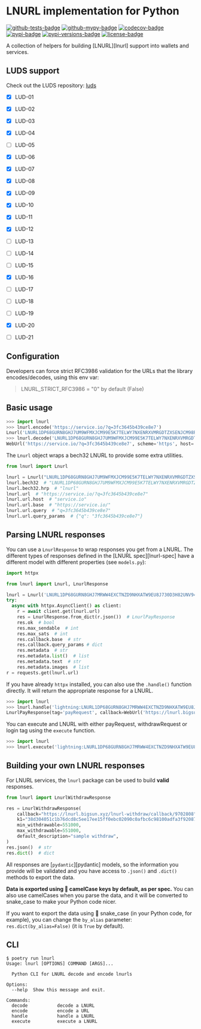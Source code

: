 LNURL implementation for Python
===============================

[![github-tests-badge]][github-tests]
[![github-mypy-badge]][github-mypy]
[![codecov-badge]][codecov]
[![pypi-badge]][pypi]
[![pypi-versions-badge]][pypi]
[![license-badge]](LICENSE)


A collection of helpers for building [LNURL][lnurl] support into wallets and services.


LUDS support
------------

Check out the LUDS repository: [luds](https://github.com/lnurl/luds/)

- [x] LUD-01
- [x] LUD-02
- [x] LUD-03
- [x] LUD-04
- [ ] LUD-05
- [x] LUD-06
- [x] LUD-07
- [x] LUD-08
- [x] LUD-09
- [x] LUD-10
- [x] LUD-11
- [x] LUD-12
- [ ] LUD-13
- [ ] LUD-14
- [ ] LUD-15
- [x] LUD-16
- [ ] LUD-17
- [ ] LUD-18
- [ ] LUD-19
- [x] LUD-20
- [ ] LUD-21


Configuration
-------------

Developers can force strict RFC3986 validation for the URLs that the library encodes/decodes, using this env var:

> LNURL_STRICT_RFC3986 = "0" by default (False)


Basic usage
-----------

```python
>>> import lnurl
>>> lnurl.encode('https://service.io/?q=3fc3645b439ce8e7')
Lnurl('LNURL1DP68GURN8GHJ7UM9WFMXJCM99E5K7TELWY7NXENRXVMRGDTZXSENJCM98PJNWXQ96S9', bech32=Bech32('LNURL1DP68GURN8GHJ7UM9WFMXJCM99E5K7TELWY7NXENRXVMRGDTZXSENJCM98PJNWXQ96S9', hrp='lnurl', data=[13, 1, 26, 7, 8, 28, 3, 19, 7, 8, 23, 18, 30, 28, 27, 5, 14, 9, 27, 6, 18, 24, 27, 5, 5, 25, 20, 22, 30, 11, 25, 31, 14, 4, 30, 19, 6, 25, 19, 3, 6, 12, 27, 3, 8, 13, 11, 2, 6, 16, 25, 19, 18, 24, 27, 5, 7, 1, 18, 19, 14]), url=WebUrl('https://service.io/?q=3fc3645b439ce8e7', scheme='https', host='service.io', tld='io', host_type='domain', path='/', query='q=3fc3645b439ce8e7'))
>>> lnurl.decode('LNURL1DP68GURN8GHJ7UM9WFMXJCM99E5K7TELWY7NXENRXVMRGDTZXSENJCM98PJNWXQ96S9')
WebUrl('https://service.io/?q=3fc3645b439ce8e7', scheme='https', host='service.io', tld='io', host_type='domain', path='/', query='q=3fc3645b439ce8e7')
```

The `Lnurl` object wraps a bech32 LNURL to provide some extra utilities.

```python
from lnurl import Lnurl

lnurl = Lnurl("LNURL1DP68GURN8GHJ7UM9WFMXJCM99E5K7TELWY7NXENRXVMRGDTZXSENJCM98PJNWXQ96S9")
lnurl.bech32  # "LNURL1DP68GURN8GHJ7UM9WFMXJCM99E5K7TELWY7NXENRXVMRGDTZXSENJCM98PJNWXQ96S9"
lnurl.bech32.hrp  # "lnurl"
lnurl.url  # "https://service.io/?q=3fc3645b439ce8e7"
lnurl.url.host  # "service.io"
lnurl.url.base  # "https://service.io/"
lnurl.url.query  # "q=3fc3645b439ce8e7"
lnurl.url.query_params  # {"q": "3fc3645b439ce8e7"}
```

Parsing LNURL responses
-----------------------

You can use a `LnurlResponse` to wrap responses you get from a LNURL.
The different types of responses defined in the [LNURL spec][lnurl-spec] have a different model
with different properties (see `models.py`):

```python
import httpx

from lnurl import Lnurl, LnurlResponse

lnurl = Lnurl('LNURL1DP68GURN8GHJ7MRWW4EXCTNZD9NHXATW9EU8J730D3H82UNV94MKJARGV3EXZAELWDJHXUMFDAHR6WFHXQERSVPCA649RV')
try:
  async with httpx.AsyncClient() as client:
    r = await client.get(lnurl.url)
    res = LnurlResponse.from_dict(r.json())  # LnurlPayResponse
    res.ok  # bool
    res.max_sendable  # int
    res.max_sats  # int
    res.callback.base  # str
    res.callback.query_params # dict
    res.metadata  # str
    res.metadata.list()  # list
    res.metadata.text  # str
    res.metadata.images  # list
r = requests.get(lnurl.url)
```

If you have already `httpx` installed, you can also use the `.handle()` function directly.
It will return the appropriate response for a LNURL.

```python
>>> import lnurl
>>> lnurl.handle('lightning:LNURL1DP68GURN8GHJ7MRWW4EXCTNZD9NHXATW9EU8J730D3H82UNV94CXZ7FLWDJHXUMFDAHR6V33XCUNSVE38QV6UF')
LnurlPayResponse(tag='payRequest', callback=WebUrl('https://lnurl.bigsun.xyz/lnurl-pay/callback/2169831', scheme='https', host='lnurl.bigsun.xyz', tld='xyz', host_type='domain', path='/lnurl-pay/callback/2169831'), min_sendable=10000, max_sendable=10000, metadata=LnurlPayMetadata('[["text/plain","NgHaEyaZNDnW iI DsFYdkI"],["image/png;base64","iVBOR...uQmCC"]]'))
```

You can execute and LNURL with either payRequest, withdrawRequest or login tag using the `execute` function.
```python
>>> import lnurl
>>> lnurl.execute('lightning:LNURL1DP68GURN8GHJ7MRWW4EXCTNZD9NHXATW9EU8J730D3H82UNV94CXZ7FLWDJHXUMFDAHR6V33XCUNSVE38QV6UF', 100000)
```

Building your own LNURL responses
---------------------------------

For LNURL services, the `lnurl` package can be used to build **valid** responses.

```python
from lnurl import LnurlWithdrawResponse

res = LnurlWithdrawResponse(
    callback="https://lnurl.bigsun.xyz/lnurl-withdraw/callback/9702808",
    k1="38d304051c1b76dcd8c5ee17ee15ff0ebc02090c0afbc6c98100adfa3f920874",
    min_withdrawable=551000,
    max_withdrawable=551000,
    default_description="sample withdraw",
)
res.json()  # str
res.dict()  # dict
```

All responses are [`pydantic`][pydantic] models, so the information you provide will be validated and you have
access to `.json()` and `.dict()` methods to export the data.

**Data is exported using :camel: camelCase keys by default, as per spec.**
You can also use camelCases when you parse the data, and it will be converted to snake_case to make your
Python code nicer.

If you want to export the data using :snake: snake_case (in your Python code, for example), you can change
the `by_alias` parameter: `res.dict(by_alias=False)` (it is `True` by default).


[github-tests]: https://github.com/lnbits/lnurl/actions?query=workflow%3Atests
[github-tests-badge]: https://github.com/lnbits/lnurl/workflows/tests/badge.svg
[github-mypy]: https://github.com/lnbits/lnurl/actions?query=workflow%3Amypy
[github-mypy-badge]: https://github.com/lnbits/lnurl/workflows/mypy/badge.svg
[codecov]: https://codecov.io/gh/lnbits/lnurl
[codecov-badge]: https://codecov.io/gh/lnbits/lnurl/branch/master/graph/badge.svg
[pypi]: https://pypi.org/project/lnurl/
[pypi-badge]: https://badge.fury.io/py/lnurl.svg
[pypi-versions-badge]: https://img.shields.io/pypi/pyversions/lnurl.svg
[license-badge]: https://img.shields.io/badge/license-MIT-blue.svg


CLI
---------
```console
$ poetry run lnurl
Usage: lnurl [OPTIONS] COMMAND [ARGS]...

  Python CLI for LNURL decode and encode lnurls

Options:
  --help  Show this message and exit.

Commands:
  decode           decode a LNURL
  encode           encode a URL
  handle           handle a LNURL
  execute          execute a LNURL
```
